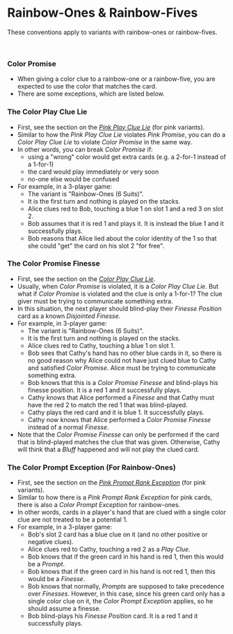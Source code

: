 # Rainbow-Ones & Rainbow-Fives

These conventions apply to variants with rainbow-ones or rainbow-fives.

<br />

### Color Promise

- When giving a color clue to a rainbow-one or a rainbow-five, you are expected to use the color that matches the card.
- There are some exceptions, which are listed below.

### The Color Play Clue Lie

- First, see the section on the *[Pink Play Clue Lie](Pink.md#the-pink-play-clue-lie-with-a-mismatched-play-clue-that-touches-other-cards)* (for pink variants).
- Similar to how the *Pink Play Clue Lie* violates *Pink Promise*, you can do a *Color Play Clue Lie* to violate *Color Promise* in the same way.
- In other words, you can break *Color Promise* if:
  - using a "wrong" color would get extra cards (e.g. a 2-for-1 instead of a 1-for-1)
  - the card would play immediately or very soon
  - no-one else would be confused
- For example, in a 3-player game:
  - The variant is "Rainbow-Ones (6 Suits)".
  - It is the first turn and nothing is played on the stacks.
  - Alice clues red to Bob, touching a blue 1 on slot 1 and a red 3 on slot 2.
  - Bob assumes that it is red 1 and plays it. It is instead the blue 1 and it successfully plays.
  - Bob reasons that Alice lied about the color identity of the 1 so that she could "get" the card on his slot 2 "for free".

### The Color Promise Finesse

- First, see the section on the *[Color Play Clue Lie](#the-color-play-clue-lie)*.
- Usually, when *Color Promise* is violated, it is a *Color Play Clue Lie*. But what if *Color Promise* is violated and the clue is only a 1-for-1? The clue giver must be trying to communicate something extra.
- In this situation, the next player should blind-play their *Finesse Position* card as a known *Disjointed Finesse*.
- For example, in 3-player game:
  - The variant is "Rainbow-Ones (6 Suits)".
  - It is the first turn and nothing is played on the stacks.
  - Alice clues red to Cathy, touching a blue 1 on slot 1.
  - Bob sees that Cathy's hand has no other blue cards in it, so there is no good reason why Alice could not have just clued blue to Cathy and satisfied *Color Promise*. Alice must be trying to communicate something extra.
  - Bob knows that this is a *Color Promise Finesse* and blind-plays his finesse position. It is a red 1 and it successfully plays.
  - Cathy knows that Alice performed a *Finesse* and that Cathy must have the red 2 to match the red 1 that was blind-played.
  - Cathy plays the red card and it is blue 1. It successfully plays.
  - Cathy now knows that Alice performed a *Color Promise Finesse* instead of a normal *Finesse*.
- Note that the *Color Promise Finesse* can only be performed if the card that is blind-played matches the clue that was given. Otherwise, Cathy will think that a *Bluff* happened and will not play the clued card.

### The Color Prompt Exception (For Rainbow-Ones)

- First, see the section on the *[Pink Prompt Rank Exception](Pink.md#the-pink-prompt-rank-exception)* (for pink variants).
- Similar to how there is a *Pink Prompt Rank Exception* for pink cards, there is also a *Color Prompt Exception* for rainbow-ones.
- In other words, cards in a player's hand that are clued with a single color clue are not treated to be a potential 1.
- For example, in a 3-player game:
  - Bob's slot 2 card has a blue clue on it (and no other positive or negative clues).
  - Alice clues red to Cathy, touching a red 2 as a *Play Clue*.
  - Bob knows that if the green card in his hand is red 1, then this would be a *Prompt*.
  - Bob knows that if the green card in his hand is not red 1, then this would be a *Finesse*.
  - Bob knows that normally, *Prompts* are supposed to take precedence over *Finesses*. However, in this case, since his green card only has a single color clue on it, the *Color Prompt Exception* applies, so he should assume a finesse.
  - Bob blind-plays his *Finesse Position* card. It is a red 1 and it successfully plays.
